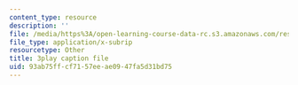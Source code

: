 ```yaml
---
content_type: resource
description: ''
file: /media/https%3A/open-learning-course-data-rc.s3.amazonaws.com/res-18-009-learn-differential-equations-up-close-with-gilbert-strang-and-cleve-moler-fall-2015/93ab75ffcf7157eeae0947fa5d31bd75_x0Ap2kDsGRQ.vtt
file_type: application/x-subrip
resourcetype: Other
title: 3play caption file
uid: 93ab75ff-cf71-57ee-ae09-47fa5d31bd75
---
```


